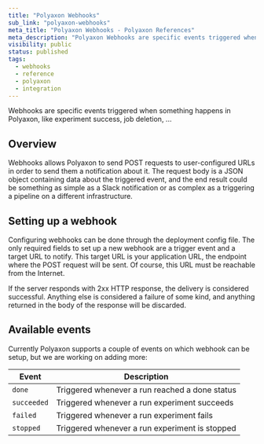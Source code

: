 ```yaml
---
title: "Polyaxon Webhooks"
sub_link: "polyaxon-webhooks"
meta_title: "Polyaxon Webhooks - Polyaxon References"
meta_description: "Polyaxon Webhooks are specific events triggered when something happens in Polyaxon, like experiment success, job deletion, ..."
visibility: public
status: published
tags:
  - webhooks
  - reference
  - polyaxon
  - integration
---
```


Webhooks are specific events triggered when something happens in Polyaxon,
like experiment success, job deletion, ...


## Overview

Webhooks allows Polyaxon to send POST requests to user-configured URLs in order to send them a notification about it.
The request body is a JSON object containing data about the triggered event,
and the end result could be something as simple as a Slack notification
or as complex as a triggering a pipeline on a different infrastructure.


## Setting up a webhook

Configuring webhooks can be done through the deployment config file.
The only required fields to set up a new webhook are a trigger event and a target URL to notify.
This target URL is your application URL,
the endpoint where the POST request will be sent.
Of course, this URL must be reachable from the Internet.

If the server responds with 2xx HTTP response,
the delivery is considered successful.
Anything else is considered a failure of some kind,
and anything returned in the body of the response will be discarded.


## Available events

Currently Polyaxon supports a couple of events on which webhook can be setup,
but we are working on adding more:

|Event|Description|
|-----|-----------|
|`done`|Triggered whenever a run reached a done status|
|`succeeded`|Triggered whenever a run experiment succeeds|
|`failed`|Triggered whenever a run experiment fails|
|`stopped`|Triggered whenever a run experiment is stopped|
